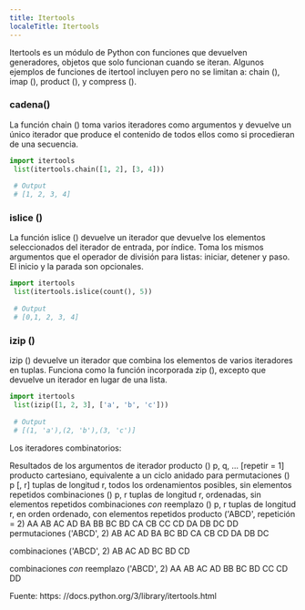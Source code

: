 ```yaml
---
title: Itertools
localeTitle: Itertools
---
```

Itertools es un módulo de Python con funciones que devuelven generadores, objetos que solo funcionan cuando se iteran. Algunos ejemplos de funciones de itertool incluyen pero no se limitan a: chain (), imap (), product (), y compress ().

### cadena()

La función chain () toma varios iteradores como argumentos y devuelve un único iterador que produce el contenido de todos ellos como si procedieran de una secuencia.

```py
import itertools 
 list(itertools.chain([1, 2], [3, 4])) 
 
 # Output 
 # [1, 2, 3, 4] 
```

### islice ()

La función islice () devuelve un iterador que devuelve los elementos seleccionados del iterador de entrada, por índice. Toma los mismos argumentos que el operador de división para listas: iniciar, detener y paso. El inicio y la parada son opcionales.

```py
import itertools 
 list(itertools.islice(count(), 5)) 
 
 # Output 
 # [0,1, 2, 3, 4] 
```

### izip ()

izip () devuelve un iterador que combina los elementos de varios iteradores en tuplas. Funciona como la función incorporada zip (), excepto que devuelve un iterador en lugar de una lista.

```py
import itertools 
 list(izip([1, 2, 3], ['a', 'b', 'c'])) 
 
 # Output 
 # [(1, 'a'),(2, 'b'),(3, 'c')] 
```

Los iteradores combinatorios:

Resultados de los argumentos de iterador producto () p, q, ... \[repetir = 1\] producto cartesiano, equivalente a un ciclo anidado para permutaciones () p \[, r\] tuplas de longitud r, todos los ordenamientos posibles, sin elementos repetidos combinaciones () p, r tuplas de longitud r, ordenadas, sin elementos repetidos combinaciones _con_ reemplazo () p, r tuplas de longitud r, en orden ordenado, con elementos repetidos producto ('ABCD', repetición = 2) AA AB AC AD BA BB BC BD CA CB CC CD DA DB DC DD permutaciones ('ABCD', 2) AB AC AD BA BC BD CA CB CD DA DB DC

combinaciones ('ABCD', 2) AB AC AD BC BD CD

combinaciones _con_ reemplazo ('ABCD', 2) AA AB AC AD BB BC BD CC CD DD

Fuente: https: //docs.python.org/3/library/itertools.html